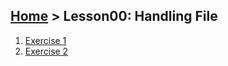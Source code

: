 ## [Home](../../README.md) > Lesson00: Handling File
1. [Exercise 1](exercise01.md)
2. [Exercise 2](exercise02.md)
